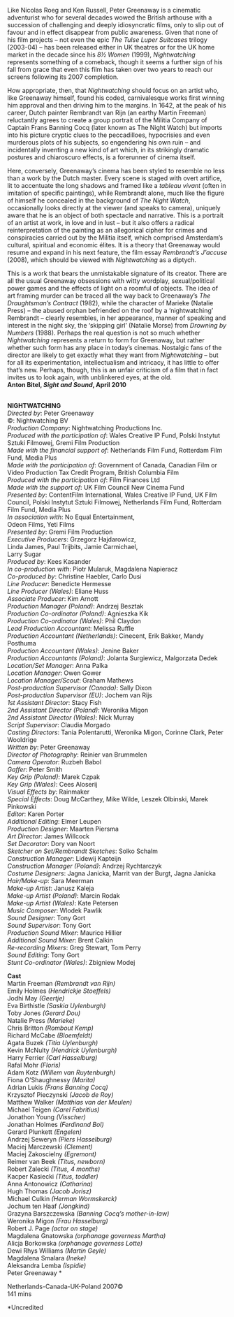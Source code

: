 

Like Nicolas Roeg and Ken Russell, Peter Greenaway is a cinematic adventurist who for several decades wowed the British arthouse with a succession of challenging and deeply idiosyncratic films, only to slip out of favour and in effect disappear from public awareness. Given that none of his film projects – not even the epic _The Tulse Luper Suitcases_ trilogy (2003-04) – has been released either in UK theatres or for the UK home market in the decade since his _8½ Women_ (1999), _Nightwatching_ represents something of a comeback, though it seems a further sign of his fall from grace that even this film has taken over two years to reach our screens following its 2007 completion.

How appropriate, then, that _Nightwatching_ should focus on an artist who, like Greenaway himself, found his coded, carnivalesque works first winning him approval and then driving him to the margins. In 1642, at the peak of his career, Dutch painter Rembrandt van Rijn (an earthy Martin Freeman) reluctantly agrees to create a group portrait of the Militia Company of Captain Frans Banning Cocq (later known as The Night Watch) but imports into his picture cryptic clues to the peccadilloes, hypocrisies and even murderous plots of his subjects, so engendering his own ruin – and incidentally inventing a new kind of art which, in its strikingly dramatic postures and chiaroscuro effects, is a forerunner of cinema itself.

Here, conversely, Greenaway’s cinema has been styled to resemble no less than a work by the Dutch master. Every scene is staged with overt artifice, lit to accentuate the long shadows and framed like a _tableau vivant_ (often in imitation of specific paintings), while Rembrandt alone, much like the figure of himself he concealed in the background of _The Night Watch_, occasionally looks directly at the viewer (and speaks to camera), uniquely aware that he is an object of both spectacle and narrative. This is a portrait of an artist at work, in love and in lust – but it also offers a radical reinterpretation of the painting as an allegorical cipher for crimes and conspiracies carried out by the Militia itself, which comprised Amsterdam’s cultural, spiritual and economic élites. It is a theory that Greenaway would resume and expand in his next feature, the film essay _Rembrandt’s J’accuse_ (2008), which should be viewed with _Nightwatching_ as a diptych.

This is a work that bears the unmistakable signature of its creator. There are all the usual Greenaway obsessions with witty wordplay, sexual/political power games and the effects of light on a roomful of objects. The idea of art framing murder can be traced all the way back to Greenaway’s _The Draughtsman’s Contract_ (1982), while the character of Marieke (Natalie Press) – the abused orphan befriended on the roof by a ‘nightwatching’ Rembrandt – clearly resembles, in her appearance, manner of speaking and interest in the night sky, the ‘skipping girl’ (Natalie Morse) from _Drowning by Numbers_ (1988). Perhaps the real question is not so much whether _Nightwatching_ represents a return to form for Greenaway, but rather whether such form has any place in today’s cinemas. Nostalgic fans of the director are likely to get exactly what they want from _Nightwatching_ – but for all its experimentation, intellectualism and intricacy, it has little to offer that’s new. Perhaps, though, this is an unfair criticism of a film that in fact invites us to look again, with unblinkered eyes, at the old.  
**Anton Bitel, _Sight and Sound_, April 2010**
<br><br>

**NIGHTWATCHING**  
_Directed by_: Peter Greenaway  
©: Nightwatching BV  
_Production Company_:  Nightwatching Productions Inc.  
_Produced with the participation of_:  Wales Creative IP Fund, Polski Instytut Sztuki Filmowej, Gremi Film Production  
_Made with the financial support of_: Netherlands Film Fund, Rotterdam Film Fund, Media Plus  
_Made with the participation of_: Government of Canada, Canadian Film or Video Production Tax Credit Program, British Columbia Film  
_Produced with the participation of_:  Film Finances Ltd  
_Made with the support of_:  UK Film Council New Cinema Fund  
_Presented by_: ContentFilm International, Wales Creative IP Fund, UK Film Council, Polski Instytut Sztuki Filmowej, Netherlands Film Fund, Rotterdam Film Fund, Media Plus  
_In association with_: No Equal Entertainment,  
Odeon Films, Yeti Films  
_Presented by_: Gremi Film Production  
_Executive Producers_: Grzegorz Hajdarowicz,  
Linda James, Paul Trijbits, Jamie Carmichael,  
Larry Sugar  
_Produced by_: Kees Kasander  
_In co-production with_: Piotr Mularuk,  Magdalena Napieracz  
_Co-produced by_: Christine Haebler, Carlo Dusi  
_Line Producer_: Benedicte Hermesse  
_Line Producer (Wales)_: Eliane Huss  
_Associate Producer_: Kim Arnott  
_Production Manager (Poland)_: Andrzej Besztak  
_Production Co-ordinator (Poland)_: Agnieszka Kik  
_Production Co-ordinator (Wales)_: Phil Claydon  
_Lead Production Accountant_: Melissa Ruffle  
_Production Accountant (Netherlands)_: Cinecent, Erik Bakker, Mandy Posthuma  
_Production Accountant (Wales)_: Jenine Baker  
_Production Accountants (Poland)_:  Jolanta Surgiewicz, Malgorzata Dedek  
_Location/Set Manager_: Anna Palka  
_Location Manager_: Owen Gower  
_Location Manager/Scout_: Graham Mathews  
_Post-production Supervisor (Canada)_: Sally Dixon  
_Post-production Supervisor (EU)_: Jochem van Rijs  
_1st Assistant Director_: Stacy Fish  
_2nd Assistant Director (Poland)_: Weronika Migon  
_2nd Assistant Director (Wales)_: Nick Murray  
_Script Supervisor_: Claudia Morgado  
_Casting Directors_: Tania Polentarutti,  Weronika Migon, Corinne Clark, Peter Wooldrige  
_Written by_: Peter Greenaway  
_Director of Photography_: Reinier van Brummelen  
_Camera Operator_: Ruzbeh Babol  
_Gaffer_: Peter Smith  
_Key Grip (Poland)_: Marek Czpak  
_Key Grip (Wales)_: Cees Aloserij  
_Visual Effects by_: Rainmaker  
_Special Effects_: Doug McCarthey, Mike Wilde, Leszek Olbinski, Marek Pinkowski  
_Editor_: Karen Porter  
_Additional Editing_: Elmer Leupen  
_Production Designer_: Maarten Piersma  
_Art Director_: James Willcock  
_Set Decorator_: Dory van Noort  
_Sketcher on Set/Rembrandt Sketches_:  Solko Schalm  
_Construction Manager_: Lidewij Kapteijn  
_Construction Manager (Poland)_:  Andrzej Rychtarczyk  
_Costume Designers_: Jagna Janicka,  Marrit van der Burgt, Jagna Janicka  
_Hair/Make-up_: Sara Meerman  
_Make-up Artist_: Janusz Kaleja  
_Make-up Artist (Poland)_: Marcin Rodak  
_Make-up Artist (Wales)_: Kate Petersen  
_Music Composer_: Wlodek Pawlik  
_Sound Designer_: Tony Gort  
_Sound Supervisor_: Tony Gort  
_Production Sound Mixer_: Maurice Hillier  
_Additional Sound Mixer_: Brent Calkin  
_Re-recording Mixers_: Greg Stewart, Tom Perry  
_Sound Editing_: Tony Gort  
_Stunt Co-ordinator (Wales)_: Zbigniew Modej

**Cast**  
Martin Freeman _(Rembrandt van Rijn)_  
Emily Holmes _(Hendrickje Stoeffels)_  
Jodhi May _(Geertje)_  
Eva Birthistle _(Saskia Uylenburgh)_  
Toby Jones _(Gerard Dou)_  
Natalie Press _(Marieke)_  
Chris Britton _(Rombout Kemp)_  
Richard McCabe _(Bloemfeldt)_  
Agata Buzek _(Titia Uylenburgh)_  
Kevin McNulty _(Hendrick Uylenburgh)_  
Harry Ferrier _(Carl Hasselburg)_  
Rafal Mohr _(Floris)_  
Adam Kotz _(Willem van Ruytenburgh)_  
Fiona O’Shaughnessy _(Marita)_  
Adrian Lukis _(Frans Banning Cocq)_  
Krzysztof Pieczynski _(Jacob de Roy)_  
Matthew Walker _(Matthias van der Meulen)_  
Michael Teigen _(Carel Fabritius)_  
Jonathon Young _(Visscher)_  
Jonathan Holmes _(Ferdinand Bol)_  
Gerard Plunkett _(Engelen)_  
Andrzej Seweryn _(Piers Hasselburg)_  
Maciej Marczewski _(Clement)_  
Maciej Zakoscielny _(Egremont)_  
Reimer van Beek _(Titus, newborn)_  
Robert Zalecki _(Titus, 4 months)_  
Kacper Kasiecki _(Titus, toddler)_  
Anna Antonowicz _(Catharina)_  
Hugh Thomas _(Jacob Jorisz)_  
Michael Culkin _(Herman Wormskerck)_  
Jochum ten Haaf _(Jongkind)_  
Grazyna Barszczewska _(Banning Cocq’s mother-in-law)_  
Weronika Migon _(Frau Hasselburg)_  
Robert J. Page _(actor on stage)_  
Magdalena Gnatowska _(orphanage governess Martha)_  
Alicja Borkowska _(orphanage governess Lotte)_  
Dewi Rhys Williams _(Martin Geyle)_  
Magdalena Smalara _(Ineke)_  
Aleksandra Lemba _(Ispidie)_  
Peter Greenaway  *

Netherlands-Canada-UK-Poland 2007©  
141 mins

*Uncredited
<br><br>
<!--stackedit_data:
eyJoaXN0b3J5IjpbMTQwNDgzODU1MF19
-->